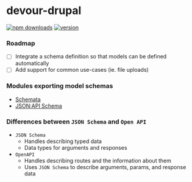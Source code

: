 # devour-drupal

[![npm downloads](https://img.shields.io/npm/dt/devour-drupal.svg?maxAge=2592000)](http://npmjs.com/package/devour-drupal)
[![version](https://img.shields.io/npm/v/devour-drupal.svg)]()

### Roadmap
- [ ] Integrate a schema definition so that models can be defined automatically
- [ ] Add support for common use-cases (ie. file uploads)

### Modules exporting model schemas

- [Schemata](https://www.drupal.org/project/schemata)
- [JSON:API Schema](https://www.drupal.org/project/jsonapi_schema)

### Differences between `JSON Schema` and `Open API`

- `JSON Schema`
  - Handles describing typed data
  - Data types for arguments and responses
- `OpenAPI`
  - Handles describing routes and the information about them
  - Uses `JSON Schema` to describe arguments, params, and response data
